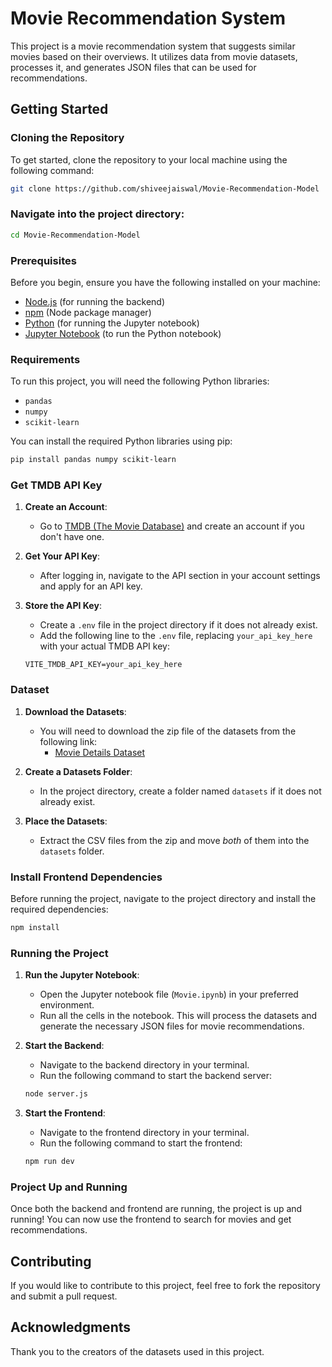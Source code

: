 # Movie Recommendation System

This project is a movie recommendation system that suggests similar movies based on their overviews. It utilizes data from movie datasets, processes it, and generates JSON files that can be used for recommendations.

## Getting Started

### Cloning the Repository

To get started, clone the repository to your local machine using the following command:

```bash
git clone https://github.com/shiveejaiswal/Movie-Recommendation-Model
```

### Navigate into the project directory:

```bash
cd Movie-Recommendation-Model
```

### Prerequisites

Before you begin, ensure you have the following installed on your machine:

- [Node.js](https://nodejs.org/) (for running the backend)
- [npm](https://www.npmjs.com/) (Node package manager)
- [Python](https://www.python.org/) (for running the Jupyter notebook)
- [Jupyter Notebook](https://jupyter.org/) (to run the Python notebook)

### Requirements

To run this project, you will need the following Python libraries:

- `pandas`
- `numpy`
- `scikit-learn`

You can install the required Python libraries using pip:

```bash
pip install pandas numpy scikit-learn
```

### Get TMDB API Key

1. **Create an Account**:

   - Go to [TMDB (The Movie Database)](https://www.themoviedb.org/) and create an account if you don't have one.

2. **Get Your API Key**:

   - After logging in, navigate to the API section in your account settings and apply for an API key.

3. **Store the API Key**:

   - Create a `.env` file in the project directory if it does not already exist.
   - Add the following line to the `.env` file, replacing `your_api_key_here` with your actual TMDB API key:

   ```
   VITE_TMDB_API_KEY=your_api_key_here
   ```

### Dataset

1. **Download the Datasets**:

   - You will need to download the zip file of the datasets from the following link:
     - [Movie Details Dataset](https://www.kaggle.com/datasets/tmdb/tmdb-movie-metadata?select=tmdb_5000_movies.csv)

2. **Create a Datasets Folder**:

   - In the project directory, create a folder named `datasets` if it does not already exist.

3. **Place the Datasets**:
   - Extract the CSV files from the zip and move _both_ of them into the `datasets` folder.

### Install Frontend Dependencies

Before running the project, navigate to the project directory and install the required dependencies:

```bash
npm install
```

### Running the Project

1. **Run the Jupyter Notebook**:

   - Open the Jupyter notebook file (`Movie.ipynb`) in your preferred environment.
   - Run all the cells in the notebook. This will process the datasets and generate the necessary JSON files for movie recommendations.

2. **Start the Backend**:

   - Navigate to the backend directory in your terminal.
   - Run the following command to start the backend server:

   ```bash
   node server.js
   ```

3. **Start the Frontend**:

   - Navigate to the frontend directory in your terminal.
   - Run the following command to start the frontend:

   ```bash
   npm run dev
   ```

### Project Up and Running

Once both the backend and frontend are running, the project is up and running! You can now use the frontend to search for movies and get recommendations.

## Contributing

If you would like to contribute to this project, feel free to fork the repository and submit a pull request.

## Acknowledgments

Thank you to the creators of the datasets used in this project.
